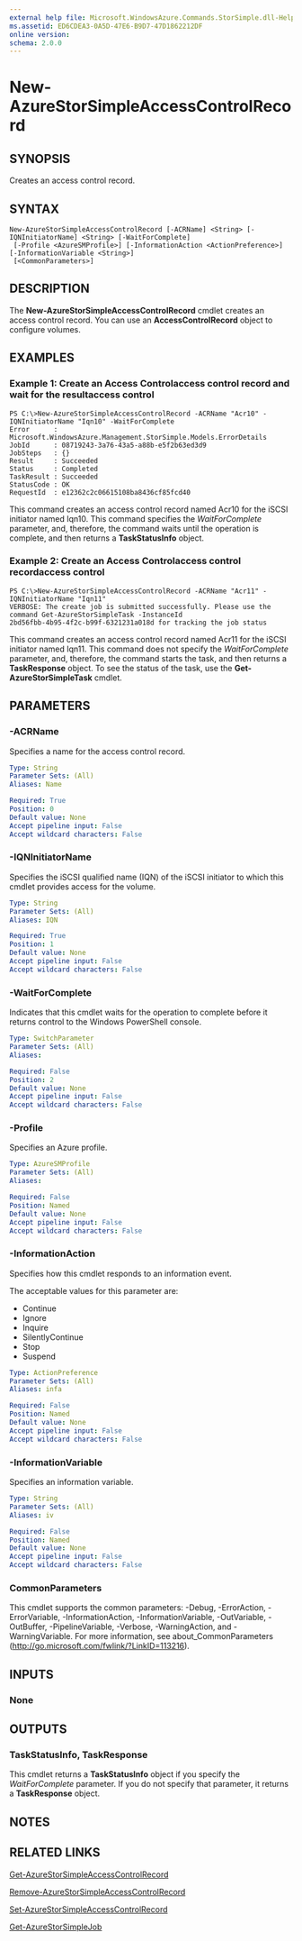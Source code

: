 ```yaml
---
external help file: Microsoft.WindowsAzure.Commands.StorSimple.dll-Help.xml
ms.assetid: ED6CDEA3-0A5D-47E6-B9D7-47D1862212DF
online version: 
schema: 2.0.0
---
```


# New-AzureStorSimpleAccessControlRecord

## SYNOPSIS
Creates an access control record.

## SYNTAX

```
New-AzureStorSimpleAccessControlRecord [-ACRName] <String> [-IQNInitiatorName] <String> [-WaitForComplete]
 [-Profile <AzureSMProfile>] [-InformationAction <ActionPreference>] [-InformationVariable <String>]
 [<CommonParameters>]
```

## DESCRIPTION
The **New-AzureStorSimpleAccessControlRecord** cmdlet creates an access control record.
You can use an **AccessControlRecord** object to configure volumes.

## EXAMPLES

### Example 1: Create an Access Controlaccess control record and wait for the resultaccess control
```
PS C:\>New-AzureStorSimpleAccessControlRecord -ACRName "Acr10" -IQNInitiatorName "Iqn10" -WaitForComplete
Error      : Microsoft.WindowsAzure.Management.StorSimple.Models.ErrorDetails
JobId      : 08719243-3a76-43a5-a88b-e5f2b63ed3d9
JobSteps   : {}
Result     : Succeeded
Status     : Completed
TaskResult : Succeeded
StatusCode : OK
RequestId  : e12362c2c06615108ba8436cf85fcd40
```

This command creates an access control record named Acr10 for the iSCSI initiator named Iqn10.
This command specifies the *WaitForComplete* parameter, and, therefore, the command waits until the operation is complete, and then returns a **TaskStatusInfo** object.

### Example 2: Create an Access Controlaccess control recordaccess control
```
PS C:\>New-AzureStorSimpleAccessControlRecord -ACRName "Acr11" -IQNInitiatorName "Iqn11"
VERBOSE: The create job is submitted successfully. Please use the command Get-AzureStorSimpleTask -InstanceId
2bd56fbb-4b95-4f2c-b99f-6321231a018d for tracking the job status
```

This command creates an access control record named Acr11 for the iSCSI initiator named Iqn11.
This command does not specify the *WaitForComplete* parameter, and, therefore, the command starts the task, and then returns a **TaskResponse** object.
To see the status of the task, use the **Get-AzureStorSimpleTask** cmdlet.

## PARAMETERS

### -ACRName
Specifies a name for the access control record.

```yaml
Type: String
Parameter Sets: (All)
Aliases: Name

Required: True
Position: 0
Default value: None
Accept pipeline input: False
Accept wildcard characters: False
```

### -IQNInitiatorName
Specifies the iSCSI qualified name (IQN) of the iSCSI initiator to which this cmdlet provides access for the volume.

```yaml
Type: String
Parameter Sets: (All)
Aliases: IQN

Required: True
Position: 1
Default value: None
Accept pipeline input: False
Accept wildcard characters: False
```

### -WaitForComplete
Indicates that this cmdlet waits for the operation to complete before it returns control to the Windows PowerShell console.

```yaml
Type: SwitchParameter
Parameter Sets: (All)
Aliases: 

Required: False
Position: 2
Default value: None
Accept pipeline input: False
Accept wildcard characters: False
```

### -Profile
Specifies an Azure profile.

```yaml
Type: AzureSMProfile
Parameter Sets: (All)
Aliases: 

Required: False
Position: Named
Default value: None
Accept pipeline input: False
Accept wildcard characters: False
```

### -InformationAction
Specifies how this cmdlet responds to an information event.

The acceptable values for this parameter are:

- Continue
- Ignore
- Inquire
- SilentlyContinue
- Stop
- Suspend

```yaml
Type: ActionPreference
Parameter Sets: (All)
Aliases: infa

Required: False
Position: Named
Default value: None
Accept pipeline input: False
Accept wildcard characters: False
```

### -InformationVariable
Specifies an information variable.

```yaml
Type: String
Parameter Sets: (All)
Aliases: iv

Required: False
Position: Named
Default value: None
Accept pipeline input: False
Accept wildcard characters: False
```

### CommonParameters
This cmdlet supports the common parameters: -Debug, -ErrorAction, -ErrorVariable, -InformationAction, -InformationVariable, -OutVariable, -OutBuffer, -PipelineVariable, -Verbose, -WarningAction, and -WarningVariable. For more information, see about_CommonParameters (http://go.microsoft.com/fwlink/?LinkID=113216).

## INPUTS

### None

## OUTPUTS

### TaskStatusInfo, TaskResponse
This cmdlet returns a **TaskStatusInfo** object if you specify the *WaitForComplete* parameter.
If you do not specify that parameter, it returns a **TaskResponse** object.

## NOTES

## RELATED LINKS

[Get-AzureStorSimpleAccessControlRecord](./Get-AzureStorSimpleAccessControlRecord.md)

[Remove-AzureStorSimpleAccessControlRecord](./Remove-AzureStorSimpleAccessControlRecord.md)

[Set-AzureStorSimpleAccessControlRecord](./Set-AzureStorSimpleAccessControlRecord.md)

[Get-AzureStorSimpleJob](./Get-AzureStorSimpleJob.md)


